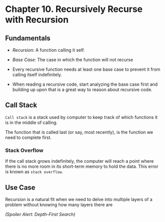 # Chapter 10. Recursively Recurse with Recursion


## Fundamentals

- *Recursion*: A function calling it self.
- *Base Case*: The case in which the function will not recurse

- Every recursive function needs at least one base case to prevent it from calling itself indefinitely.
- When reading a recursive code, start analyzing the base case first and building up upon that is a great way to reason about recursive code.

## Call Stack

`Call stack` is a stack used by computer to keep track of which functions it is in the middle of calling.

The function that is called last (or say, most recently), is the function we need to complete first.

### Stack Overflow

If the call stack grows indefinitely, the computer will reach a point where there is no more room in its short-term memory to hold the data. This error is known as `stack overflow`.

## Use Case

Recursion is a natural fit when we need to delve into multiple layers of a problem without knowing how many layers there are

*(Spoiler Alert: Depth-First Search)*
